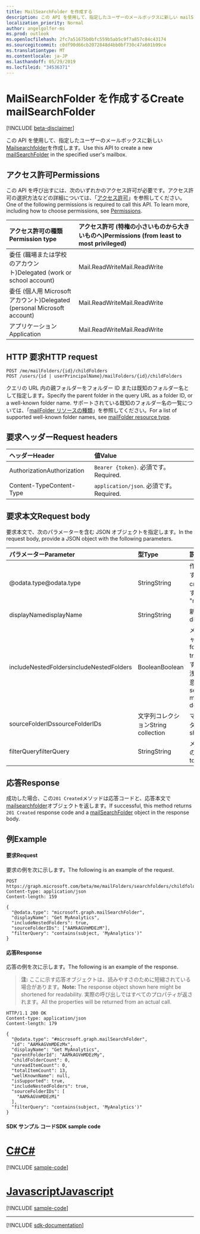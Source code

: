 ```yaml
---
title: MailSearchFolder を作成する
description: この API を使用して、指定したユーザーのメールボックスに新しい mailSearchFolder を作成します。
localization_priority: Normal
author: angelgolfer-ms
ms.prod: outlook
ms.openlocfilehash: 2fc7a51675b0bfc559b5ab5c9f7a857c84c43174
ms.sourcegitcommit: c0df90d66cb2072848d4bb0bf730c47a601b99ce
ms.translationtype: MT
ms.contentlocale: ja-JP
ms.lasthandoff: 05/29/2019
ms.locfileid: "34536371"
---
```

# <a name="create-mailsearchfolder"></a><span data-ttu-id="12e0a-103">MailSearchFolder を作成する</span><span class="sxs-lookup"><span data-stu-id="12e0a-103">Create mailSearchFolder</span></span>

[!INCLUDE [beta-disclaimer](../../includes/beta-disclaimer.md)]

<span data-ttu-id="12e0a-104">この API を使用して、指定したユーザーのメールボックスに新しい[Mailsearchfolder](../resources/mailsearchfolder.md)を作成します。</span><span class="sxs-lookup"><span data-stu-id="12e0a-104">Use this API to create a new [mailSearchFolder](../resources/mailsearchfolder.md) in the specified user's mailbox.</span></span>

## <a name="permissions"></a><span data-ttu-id="12e0a-105">アクセス許可</span><span class="sxs-lookup"><span data-stu-id="12e0a-105">Permissions</span></span>

<span data-ttu-id="12e0a-p101">この API を呼び出すには、次のいずれかのアクセス許可が必要です。アクセス許可の選択方法などの詳細については、「[アクセス許可](/graph/permissions-reference)」を参照してください。</span><span class="sxs-lookup"><span data-stu-id="12e0a-p101">One of the following permissions is required to call this API. To learn more, including how to choose permissions, see [Permissions](/graph/permissions-reference).</span></span>

| <span data-ttu-id="12e0a-108">アクセス許可の種類</span><span class="sxs-lookup"><span data-stu-id="12e0a-108">Permission type</span></span> | <span data-ttu-id="12e0a-109">アクセス許可 (特権の小さいものから大きいものへ)</span><span class="sxs-lookup"><span data-stu-id="12e0a-109">Permissions (from least to most privileged)</span></span> |
|:----------------|:--------------------------------------------|
|<span data-ttu-id="12e0a-110">委任 (職場または学校のアカウント)</span><span class="sxs-lookup"><span data-stu-id="12e0a-110">Delegated (work or school account)</span></span> | <span data-ttu-id="12e0a-111">Mail.ReadWrite</span><span class="sxs-lookup"><span data-stu-id="12e0a-111">Mail.ReadWrite</span></span>    |
|<span data-ttu-id="12e0a-112">委任 (個人用 Microsoft アカウント)</span><span class="sxs-lookup"><span data-stu-id="12e0a-112">Delegated (personal Microsoft account)</span></span> | <span data-ttu-id="12e0a-113">Mail.ReadWrite</span><span class="sxs-lookup"><span data-stu-id="12e0a-113">Mail.ReadWrite</span></span>    |
|<span data-ttu-id="12e0a-114">アプリケーション</span><span class="sxs-lookup"><span data-stu-id="12e0a-114">Application</span></span> | <span data-ttu-id="12e0a-115">Mail.ReadWrite</span><span class="sxs-lookup"><span data-stu-id="12e0a-115">Mail.ReadWrite</span></span> |

## <a name="http-request"></a><span data-ttu-id="12e0a-116">HTTP 要求</span><span class="sxs-lookup"><span data-stu-id="12e0a-116">HTTP request</span></span>

<!-- { "blockType": "ignored" } -->

```http
POST /me/mailFolders/{id}/childFolders
POST /users/{id | userPrincipalName}/mailFolders/{id}/childFolders
```

<span data-ttu-id="12e0a-117">クエリの URL 内の親フォルダーをフォルダー ID または既知のフォルダー名として指定します。</span><span class="sxs-lookup"><span data-stu-id="12e0a-117">Specify the parent folder in the query URL as a folder ID, or a well-known folder name.</span></span> <span data-ttu-id="12e0a-118">サポートされている既知のフォルダー名の一覧については、「[mailFolder リソースの種類](../resources/mailfolder.md)」を参照してください。</span><span class="sxs-lookup"><span data-stu-id="12e0a-118">For a list of supported well-known folder names, see [mailFolder resource type](../resources/mailfolder.md).</span></span>

## <a name="request-headers"></a><span data-ttu-id="12e0a-119">要求ヘッダー</span><span class="sxs-lookup"><span data-stu-id="12e0a-119">Request headers</span></span>

| <span data-ttu-id="12e0a-120">ヘッダー</span><span class="sxs-lookup"><span data-stu-id="12e0a-120">Header</span></span> | <span data-ttu-id="12e0a-121">値</span><span class="sxs-lookup"><span data-stu-id="12e0a-121">Value</span></span> |
|:-------|:------|
| <span data-ttu-id="12e0a-122">Authorization</span><span class="sxs-lookup"><span data-stu-id="12e0a-122">Authorization</span></span> | <span data-ttu-id="12e0a-123">`Bearer {token}`.</span><span class="sxs-lookup"><span data-stu-id="12e0a-123"></span></span> <span data-ttu-id="12e0a-124">必須です。</span><span class="sxs-lookup"><span data-stu-id="12e0a-124">Required.</span></span> |
| <span data-ttu-id="12e0a-125">Content-Type</span><span class="sxs-lookup"><span data-stu-id="12e0a-125">Content-Type</span></span> | <span data-ttu-id="12e0a-126">`application/json`.</span><span class="sxs-lookup"><span data-stu-id="12e0a-126"></span></span> <span data-ttu-id="12e0a-127">必須です。</span><span class="sxs-lookup"><span data-stu-id="12e0a-127">Required.</span></span> |

## <a name="request-body"></a><span data-ttu-id="12e0a-128">要求本文</span><span class="sxs-lookup"><span data-stu-id="12e0a-128">Request body</span></span>

<span data-ttu-id="12e0a-129">要求本文で、次のパラメーターを含む JSON オブジェクトを指定します。</span><span class="sxs-lookup"><span data-stu-id="12e0a-129">In the request body, provide a JSON object with the following parameters.</span></span>

| <span data-ttu-id="12e0a-130">パラメーター</span><span class="sxs-lookup"><span data-stu-id="12e0a-130">Parameter</span></span> | <span data-ttu-id="12e0a-131">型</span><span class="sxs-lookup"><span data-stu-id="12e0a-131">Type</span></span> | <span data-ttu-id="12e0a-132">説明</span><span class="sxs-lookup"><span data-stu-id="12e0a-132">Description</span></span> |
|:----------|:-----|:------------|
| <span data-ttu-id="12e0a-133">@odata.type</span><span class="sxs-lookup"><span data-stu-id="12e0a-133">@odata.type</span></span> | <span data-ttu-id="12e0a-134">String</span><span class="sxs-lookup"><span data-stu-id="12e0a-134">String</span></span> | <span data-ttu-id="12e0a-135">作成するフォルダーの種類を指定します。</span><span class="sxs-lookup"><span data-stu-id="12e0a-135">The type of folder to be created.</span></span> <span data-ttu-id="12e0a-136">"..." フォルダーに設定します。</span><span class="sxs-lookup"><span data-stu-id="12e0a-136">Set to "microsoft.graph.mailSearchFolder".</span></span> |
| <span data-ttu-id="12e0a-137">displayName</span><span class="sxs-lookup"><span data-stu-id="12e0a-137">displayName</span></span> | <span data-ttu-id="12e0a-138">String</span><span class="sxs-lookup"><span data-stu-id="12e0a-138">String</span></span> | <span data-ttu-id="12e0a-139">新しいフォルダーの表示名です。</span><span class="sxs-lookup"><span data-stu-id="12e0a-139">The display name of the new folder.</span></span>|
| <span data-ttu-id="12e0a-140">includeNestedFolders</span><span class="sxs-lookup"><span data-stu-id="12e0a-140">includeNestedFolders</span></span> | <span data-ttu-id="12e0a-141">Boolean</span><span class="sxs-lookup"><span data-stu-id="12e0a-141">Boolean</span></span> | <span data-ttu-id="12e0a-142">メールボックスフォルダー階層をスキャンする方法。</span><span class="sxs-lookup"><span data-stu-id="12e0a-142">How the mailbox folder hierarchy should be traversed.</span></span> <span data-ttu-id="12e0a-143">`true`詳細検索を実行`false`する必要がある場合は、その代わりに浅い検索を実行する必要があることを意味します。</span><span class="sxs-lookup"><span data-stu-id="12e0a-143">`true` means that a deep search should be done while `false` means a shallow search should be done instead.</span></span> |
| <span data-ttu-id="12e0a-144">sourceFolderIDs</span><span class="sxs-lookup"><span data-stu-id="12e0a-144">sourceFolderIDs</span></span> | <span data-ttu-id="12e0a-145">文字列コレクション</span><span class="sxs-lookup"><span data-stu-id="12e0a-145">String collection</span></span> | <span data-ttu-id="12e0a-146">マイニングするメールボックスフォルダー。</span><span class="sxs-lookup"><span data-stu-id="12e0a-146">The mailbox folders that should be mined.</span></span> |
| <span data-ttu-id="12e0a-147">filterQuery</span><span class="sxs-lookup"><span data-stu-id="12e0a-147">filterQuery</span></span> | <span data-ttu-id="12e0a-148">String</span><span class="sxs-lookup"><span data-stu-id="12e0a-148">String</span></span> | <span data-ttu-id="12e0a-149">メッセージをフィルター処理するための OData クエリ。</span><span class="sxs-lookup"><span data-stu-id="12e0a-149">The OData query to filter the messages.</span></span> |

## <a name="response"></a><span data-ttu-id="12e0a-150">応答</span><span class="sxs-lookup"><span data-stu-id="12e0a-150">Response</span></span>

<span data-ttu-id="12e0a-151">成功した場合、この`201 Created`メソッドは応答コードと、応答本文で[mailsearchfolder](../resources/mailsearchfolder.md)オブジェクトを返します。</span><span class="sxs-lookup"><span data-stu-id="12e0a-151">If successful, this method returns `201 Created` response code and a [mailSearchFolder](../resources/mailsearchfolder.md) object in the response body.</span></span>

## <a name="example"></a><span data-ttu-id="12e0a-152">例</span><span class="sxs-lookup"><span data-stu-id="12e0a-152">Example</span></span>

#### <a name="request"></a><span data-ttu-id="12e0a-153">要求</span><span class="sxs-lookup"><span data-stu-id="12e0a-153">Request</span></span>

<span data-ttu-id="12e0a-154">要求の例を次に示します。</span><span class="sxs-lookup"><span data-stu-id="12e0a-154">The following is an example of the request.</span></span>
<!-- {
  "blockType": "request",
  "name": "create_mailsearchfolder"
}-->

```http
POST https://graph.microsoft.com/beta/me/mailFolders/searchfolders/childfolders
Content-type: application/json
Content-length: 159

{
  "@odata.type": "microsoft.graph.mailSearchFolder",
  "displayName": "Get MyAnalytics",
  "includeNestedFolders": true,
  "sourceFolderIDs": ["AAMkAGVmMDEzM"],
  "filterQuery": "contains(subject, 'MyAnalytics')"
}
```

#### <a name="response"></a><span data-ttu-id="12e0a-155">応答</span><span class="sxs-lookup"><span data-stu-id="12e0a-155">Response</span></span>

<span data-ttu-id="12e0a-156">応答の例を次に示します。</span><span class="sxs-lookup"><span data-stu-id="12e0a-156">The following is an example of the response.</span></span>

><span data-ttu-id="12e0a-157">**注:** ここに示す応答オブジェクトは、読みやすさのために短縮されている場合があります。</span><span class="sxs-lookup"><span data-stu-id="12e0a-157">**Note:** The response object shown here might be shortened for readability.</span></span> <span data-ttu-id="12e0a-158">実際の呼び出しではすべてのプロパティが返されます。</span><span class="sxs-lookup"><span data-stu-id="12e0a-158">All the properties will be returned from an actual call.</span></span>
<!-- {
  "blockType": "response",
  "truncated": true,
  "@odata.type": "microsoft.graph.mailSearchFolder"
} -->

```http
HTTP/1.1 200 OK
Content-type: application/json
Content-length: 179

{
  "@odata.type": "#microsoft.graph.mailSearchFolder",
  "id": "AAMkAGVmMDEzMx",
  "displayName": "Get MyAnalytics",
  "parentFolderId": "AAMkAGVmMDEzMy",
  "childFolderCount": 0,
  "unreadItemCount": 0,
  "totalItemCount": 13,
  "wellKnownName": null,
  "isSupported": true,
  "includeNestedFolders": true,
  "sourceFolderIDs": [
    "AAMkAGVmMDEzMi"
  ],
  "filterQuery": "contains(subject, 'MyAnalytics')"
}
```
#### <a name="sdk-sample-code"></a><span data-ttu-id="12e0a-159">SDK サンプル コード</span><span class="sxs-lookup"><span data-stu-id="12e0a-159">SDK sample code</span></span>
# <a name="ctabcs"></a>[<span data-ttu-id="12e0a-160">C#</span><span class="sxs-lookup"><span data-stu-id="12e0a-160">C#</span></span>](#tab/cs)
[!INCLUDE [sample-code](../includes/create_mailsearchfolder-Cs-snippets.md)]

# <a name="javascripttabjavascript"></a>[<span data-ttu-id="12e0a-161">Javascript</span><span class="sxs-lookup"><span data-stu-id="12e0a-161">Javascript</span></span>](#tab/javascript)
[!INCLUDE [sample-code](../includes/create_mailsearchfolder-Javascript-snippets.md)]

---

[!INCLUDE [sdk-documentation](../includes/snippets_sdk_documentation_link.md)]

<!-- uuid: 8fcb5dbc-d5aa-4681-8e31-b001d5168d79
2015-10-25 14:57:30 UTC -->
<!--
{
  "type": "#page.annotation",
  "description": "Create mailSearchFolder",
  "keywords": "",
  "section": "documentation",
  "tocPath": "",
  "suppressions": [
    "Error: /api-reference/beta/api/mailsearchfolder-post.md:\r\n      BookmarkMissing: '[#tab/cs](C#)'. Did you mean: #c (score: 5)",
    "Error: /api-reference/beta/api/mailsearchfolder-post.md:\r\n      BookmarkMissing: '[#tab/javascript](Javascript)'. Did you mean: #javascript (score: 4)"
  ]
}
-->
